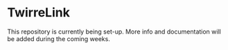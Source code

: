 # TwirreLink

This repository is currently being set-up. More info and documentation will be added during the coming weeks.
